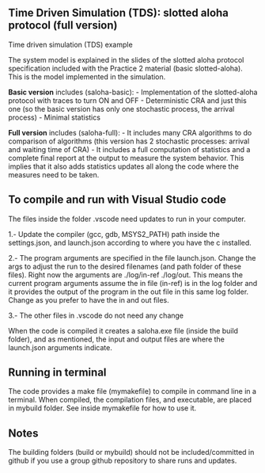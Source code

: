 ## Time Driven Simulation (TDS): slotted aloha protocol (full version)

  Time driven simulation (TDS) example
  
  The system model is explained in the slides of the slotted aloha protocol specification included with the Practice 2 material (basic slotted-aloha). 
  This is the model implemented in the simulation.

  **Basic version** includes (saloha-basic):
    - Implementation of the slotted-aloha protocol with traces to turn ON and OFF
    - Deterministic CRA and just this one (so the basic version has only one stochastic process, the arrival process)
    - Minimal statistics 
  
  **Full version** includes (saloha-full):
    - It includes many CRA algorithms to do comparison of algorithms (this version has 2 stochastic processes: arrival and waiting time of CRA)
    - It includes a full computation of statistics and a complete final report at the output to measure the system behavior. This implies that it also adds statistics updates all along the code where the measures need to be taken.


  ## To compile and run with Visual Studio code
  
  The files inside the folder .vscode need updates to run in your computer.

  1.- Update the compiler (gcc, gdb, MSYS2_PATH) path inside the settings.json, and launch.json according to where you have the c installed.

  2.- The program arguments are specified in the file launch.json. Change the args to adjust the run to the desired filenames (and path folder of these files). Right now the arguments are ./log/in-ref ./log/out. This means the current program arguments assume the in file (in-ref) is in the log folder and it provides the output of the program in the out file in this same log folder. Change as you prefer to have the in and out files.
  
  3.- The other files in .vscode do not need any change

  When the code is compiled it creates a saloha.exe file (inside the build folder), and as mentioned, the input and output files are where the launch.json arguments indicate.

  ## Running in terminal

  The code provides a make file (mymakefile) to compile in command line in a terminal. When compiled, the compilation files, and executable, are placed in mybuild folder. See inside mymakefile for how to use it.
  
  ## Notes

  The building folders (build or mybuild) should not be included/committed in github if you use a group github repository to share runs and updates.